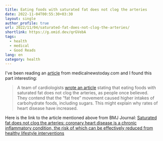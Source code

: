 ```yaml
---
title: Eating foods with saturated fat does not clog the arteries
date: 2022-11-04T00:55:30+03:30
layout: single
author_profile: true
url: 2022/11/04/saturated-fat-does-not-clog-the-arteries/
shortlink: https://g.omid.dev/qrGVebA
tags:
  - health
  - medical
  - Good Reads
lang: en
category: health
---
```

I've been reading an [article](https://www.medicalnewstoday.com/articles/326269#dairy-saturated-fat-and-heart-health) from medicalnewstoday.com and I found this part interesting:

> A team of cardiologists [wrote an article](https://bjsm.bmj.com/content/51/15/1111) stating that eating foods with saturated fat does not clog the arteries, as people once believed. They contend that the “fat free” movement caused higher intakes of carbohydrate foods, including sugars. This might explain why rates of heart disease have increased.

Here is the link to the article mentioned above from BMJ Journal: [Saturated fat does not clog the arteries: coronary heart disease is a chronic inflammatory condition, the risk of which can be effectively reduced from healthy lifestyle interventions](https://bjsm.bmj.com/content/51/15/1111)
